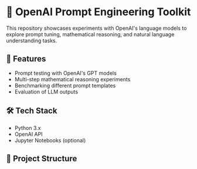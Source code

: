 # 🤖 OpenAI Prompt Engineering Toolkit

This repository showcases experiments with OpenAI's language models to explore prompt tuning, mathematical reasoning, and natural language understanding tasks.

## 🚀 Features
- Prompt testing with OpenAI's GPT models
- Multi-step mathematical reasoning experiments
- Benchmarking different prompt templates
- Evaluation of LLM outputs

## 🛠️ Tech Stack
- Python 3.x
- OpenAI API
- Jupyter Notebooks (optional)

## 📂 Project Structure
